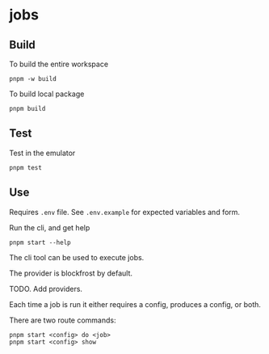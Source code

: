 # jobs

## Build 

To build the entire workspace

```
pnpm -w build
```

To build local package 

```
pnpm build
```

## Test 

Test in the emulator 

```
pnpm test
```

## Use

Requires `.env` file. 
See `.env.example` for expected variables and form.

Run the cli, and get help

```
pnpm start --help
```

The cli tool can be used to execute jobs. 

The provider is blockfrost by default. 

TODO. Add providers. 

Each time a job is run it either requires a config, produces a config, or both. 

There are two route commands: 

```
pnpm start <config> do <job> 
pnpm start <config> show
```
